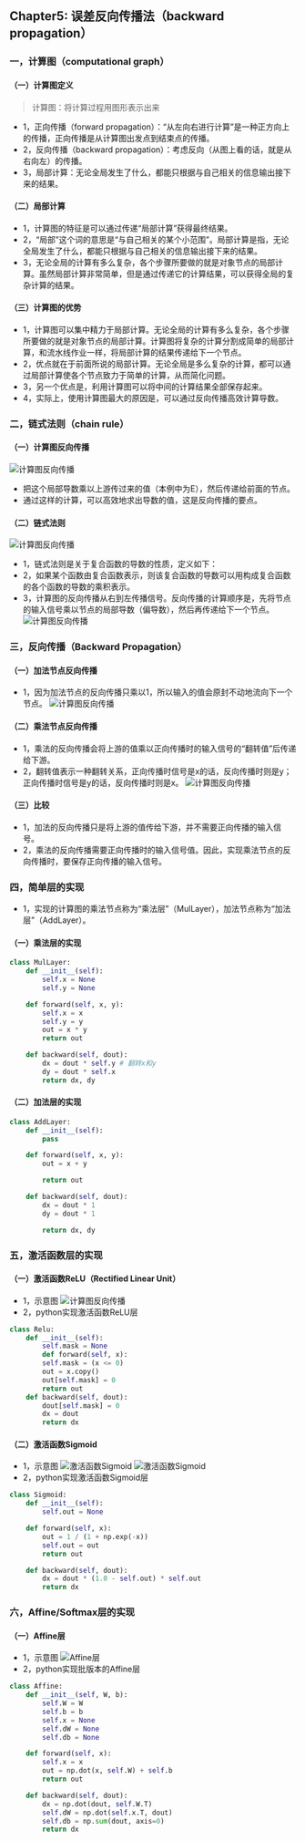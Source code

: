 ## Chapter5: 误差反向传播法（backward propagation）
### 一，计算图（computational graph）
#### （一）计算图定义
>计算图：将计算过程用图形表示出来
* 1，正向传播（forward propagation）：“从左向右进行计算”是一种正方向上的传播，正向传播是从计算图出发点到结束点的传播。
* 2，反向传播（backward propagation）：考虑反向（从图上看的话，就是从右向左）的传播。
* 3，局部计算：无论全局发生了什么，都能只根据与自己相关的信息输出接下来的结果。
#### （二）局部计算
* 1，计算图的特征是可以通过传递“局部计算”获得最终结果。
* 2，“局部”这个词的意思是“与自己相关的某个小范围”。局部计算是指，无论全局发生了什么，都能只根据与自己相关的信息输出接下来的结果。
* 3，无论全局的计算有多么复杂，各个步骤所要做的就是对象节点的局部计算。虽然局部计算非常简单，但是通过传递它的计算结果，可以获得全局的复杂计算的结果。
#### （三）计算图的优势
* 1，计算图可以集中精力于局部计算。无论全局的计算有多么复杂，各个步骤所要做的就是对象节点的局部计算。计算图将复杂的计算分割成简单的局部计算，和流水线作业一样，将局部计算的结果传递给下一个节点。
* 2，优点就在于前面所说的局部计算。无论全局是多么复杂的计算，都可以通过局部计算使各个节点致力于简单的计算，从而简化问题。
* 3，另一个优点是，利用计算图可以将中间的计算结果全部保存起来。
* 4，实际上，使用计算图最大的原因是，可以通过反向传播高效计算导数。
### 二，链式法则（chain rule）
#### （一）计算图反向传播
![计算图反向传播](./imgs/ChainRule.png)
* 把这个局部导数乘以上游传过来的值（本例中为E），然后传递给前面的节点。
* 通过这样的计算，可以高效地求出导数的值，这是反向传播的要点。
#### （二）链式法则
![计算图反向传播](./imgs/ChainRule2.png)
* 1，链式法则是关于复合函数的导数的性质，定义如下：
* 2，如果某个函数由复合函数表示，则该复合函数的导数可以用构成复合函数的各个函数的导数的乘积表示。
* 3，计算图的反向传播从右到左传播信号。反向传播的计算顺序是，先将节点的输入信号乘以节点的局部导数（偏导数），然后再传递给下一个节点。
![计算图反向传播](./imgs/ChainRule3.png)

### 三，反向传播（Backward Propagation）
#### （一）加法节点反向传播
* 1，因为加法节点的反向传播只乘以1，所以输入的值会原封不动地流向下一个节点。
![计算图反向传播](./imgs/BackwardPropagation1.png)

#### （二）乘法节点反向传播
* 1，乘法的反向传播会将上游的值乘以正向传播时的输入信号的“翻转值”后传递给下游。
* 2，翻转值表示一种翻转关系，正向传播时信号是x的话，反向传播时则是y；正向传播时信号是y的话，反向传播时则是x。
![计算图反向传播](./imgs/BackwardPropagation2.png)

#### （三）比较
* 1，加法的反向传播只是将上游的值传给下游，并不需要正向传播的输入信号。
* 2，乘法的反向传播需要正向传播时的输入信号值。因此，实现乘法节点的反向传播时，要保存正向传播的输入信号。

### 四，简单层的实现
* 1，实现的计算图的乘法节点称为“乘法层”（MulLayer），加法节点称为“加法层”（AddLayer）。
#### （一）乘法层的实现
~~~py
class MulLayer:
    def __init__(self):
        self.x = None
        self.y = None

    def forward(self, x, y):
        self.x = x
        self.y = y
        out = x * y
        return out

    def backward(self, dout):
        dx = dout * self.y # 翻转x和y
        dy = dout * self.x
        return dx, dy
~~~
#### （二）加法层的实现
~~~py
class AddLayer:
    def __init__(self):
        pass

    def forward(self, x, y):
        out = x + y

        return out

    def backward(self, dout):
        dx = dout * 1
        dy = dout * 1

        return dx, dy

~~~
### 五，激活函数层的实现
#### （一）激活函数ReLU（Rectified Linear Unit）
* 1，示意图
![计算图反向传播](./imgs/ReLU.png)
* 2，python实现激活函数ReLU层
~~~py
class Relu:
    def __init__(self):
        self.mask = None
        def forward(self, x):
        self.mask = (x <= 0)
        out = x.copy()
        out[self.mask] = 0
        return out
    def backward(self, dout):
        dout[self.mask] = 0
        dx = dout
        return dx
~~~

#### （二）激活函数Sigmoid
* 1，示意图
![激活函数Sigmoid](./imgs/Sigmoid1.png)
![激活函数Sigmoid](./imgs/Sigmoid2.png)
* 2，python实现激活函数Sigmoid层
~~~py
class Sigmoid:
    def __init__(self):
        self.out = None

    def forward(self, x):
        out = 1 / (1 + np.exp(-x))
        self.out = out
        return out

    def backward(self, dout):
        dx = dout * (1.0 - self.out) * self.out
        return dx
~~~

### 六，Affine/Softmax层的实现
#### （一）Affine层
* 1，示意图
![Affine层](./imgs/Affine1.png)
* 2，python实现批版本的Affine层
~~~py
class Affine:
    def __init__(self, W, b):
        self.W = W
        self.b = b
        self.x = None
        self.dW = None
        self.db = None

    def forward(self, x):
        self.x = x
        out = np.dot(x, self.W) + self.b
        return out

    def backward(self, dout):
        dx = np.dot(dout, self.W.T)
        self.dW = np.dot(self.x.T, dout)
        self.db = np.sum(dout, axis=0)
        return dx
~~~